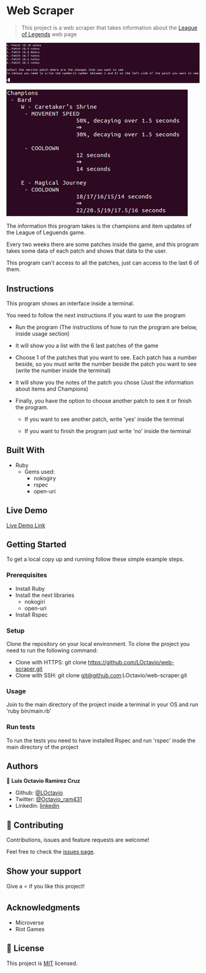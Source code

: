 # Web Scraper

> This project is a web scraper that takes information about the [League of Legends](https://na.leagueoflegends.com/) web page

![screenshot](./app_screenshot.png)

![screenshot](./app_screenshot2.png)

The information this program takes is the champions and item updates of the League of Leguends game.

Every two weeks there are some patches inside the game, and this program takes some data of each patch and shows that data to the user.

This program can't access to all the patches, just can access to the last 6 of them.

## Instructions

This program shows an interface inside a terminal.

You need to follow the next instructions if you want to use the program

- Run the program (The instructions of how to run the program are below, inside usage section)

- It will show you a list with the 6 last patches of the game

- Choose 1 of the patches that you want to see. Each patch has a number beside, so you must write the number beside the patch you want to see (write the number inside the terminal)

- It will show you the notes of the patch you chose (Just the information about items and Champions)

- Finally, you have the option to choose another patch to see it or finish the program.

  - If you want to see another patch, write 'yes' inside the terminal

  - If you want to finish the program just write 'no' inside the terminal

## Built With

- Ruby
  - Gems used:
    - nokogiry
    - rspec
    - open-uri

## Live Demo

[Live Demo Link](https://repl.it/@LOctavio/web-scraper)

## Getting Started

To get a local copy up and running follow these simple example steps.

### Prerequisites

- Install Ruby
- Install the next libraries
  - nokogiri
  - open-uri
- Install Rspec

### Setup

Clone the repository on your local environment.
To clone the project you need to run the following command:

- Clone with HTTPS: git clone https://github.com/LOctavio/web-scraper.git
- Clone with SSH: git clone git@github.com:LOctavio/web-scraper.git

### Usage

Join to the main directory of the project inside a terminal in your OS and run 'ruby bin/main.rb'

### Run tests

To run the tests you need to have installed Rspec and run 'rspec' insde the main directory of the project

## Authors

👤 **Luis Octavio Ramirez Cruz**

- Github: [@LOctavio](https://github.com/LOctavio)
- Twitter: [@Octavio_ram431](https://twitter.com/Octavio_ram431)
- Linkedin: [linkedin](https://www.linkedin.com/in/luis-octavio-ramirez-cruz)

## 🤝 Contributing

Contributions, issues and feature requests are welcome!

Feel free to check the [issues page](https://github.com/LOctavio/web-scraper/issues).

## Show your support

Give a ⭐️ if you like this project!

## Acknowledgments

- Microverse
- Riot Games

## 📝 License

This project is [MIT](lic.url) licensed.

